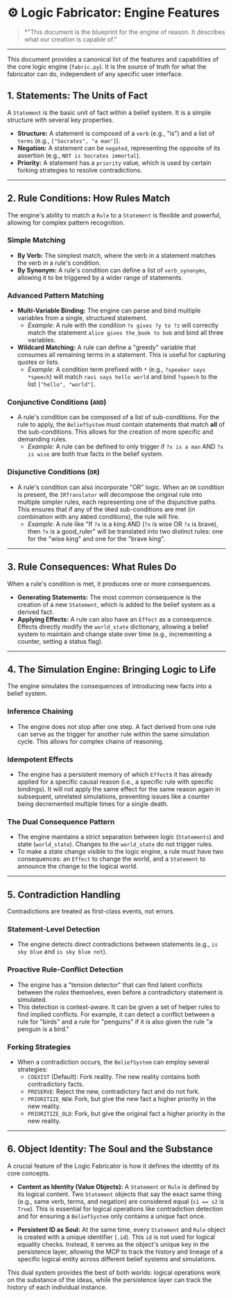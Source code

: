 # ⚙️ Logic Fabricator: Engine Features

> *"This document is the blueprint for the engine of reason. It describes what our creation is capable of."

---

This document provides a canonical list of the features and capabilities of the core logic engine (`fabric.py`). It is the source of truth for what the fabricator can do, independent of any specific user interface.

## 1. Statements: The Units of Fact

A `Statement` is the basic unit of fact within a belief system. It is a simple structure with several key properties.

- **Structure:** A statement is composed of a `verb` (e.g., "is") and a list of `terms` (e.g., `["Socrates", "a man"]`).
- **Negation:** A statement can be `negated`, representing the opposite of its assertion (e.g., `NOT is Socrates immortal`).
- **Priority:** A statement has a `priority` value, which is used by certain forking strategies to resolve contradictions.

---

## 2. Rule Conditions: How Rules Match

The engine's ability to match a `Rule` to a `Statement` is flexible and powerful, allowing for complex pattern recognition.

### Simple Matching
- **By Verb:** The simplest match, where the verb in a statement matches the verb in a rule's condition.
- **By Synonym:** A rule's condition can define a list of `verb_synonyms`, allowing it to be triggered by a wider range of statements.

### Advanced Pattern Matching
- **Multi-Variable Binding:** The engine can parse and bind multiple variables from a single, structured statement. 
  - *Example:* A rule with the condition `?x gives ?y to ?z` will correctly match the statement `alice gives the_book to bob` and bind all three variables.
- **Wildcard Matching:** A rule can define a "greedy" variable that consumes all remaining terms in a statement. This is useful for capturing quotes or lists.
  - *Example:* A condition term prefixed with `*` (e.g., `?speaker says *speech`) will match `ravi says hello world` and bind `?speech` to the list `["hello", "world"]`.

### Conjunctive Conditions (`AND`)
- A rule's condition can be composed of a list of sub-conditions. For the rule to apply, the `BeliefSystem` must contain statements that match **all** of the sub-conditions. This allows for the creation of more specific and demanding rules.
  - *Example:* A rule can be defined to only trigger if `?x is a man` AND `?x is wise` are both true facts in the belief system.

### Disjunctive Conditions (`OR`)
- A rule's condition can also incorporate "OR" logic. When an `OR` condition is present, the `IRTranslator` will decompose the original rule into multiple simpler rules, each representing one of the disjunctive paths. This ensures that if any of the `OR`ed sub-conditions are met (in combination with any `AND`ed conditions), the rule will fire.
  - *Example:* A rule like "If `?x` is a king AND (`?x` is wise OR `?x` is brave), then `?x` is a good_ruler" will be translated into two distinct rules: one for the "wise king" and one for the "brave king".

---

## 3. Rule Consequences: What Rules Do

When a rule's condition is met, it produces one or more consequences.

- **Generating Statements:** The most common consequence is the creation of a new `Statement`, which is added to the belief system as a derived fact.
- **Applying Effects:** A rule can also have an `Effect` as a consequence. Effects directly modify the `world_state` dictionary, allowing a belief system to maintain and change state over time (e.g., incrementing a counter, setting a status flag).

---

## 4. The Simulation Engine: Bringing Logic to Life

The engine simulates the consequences of introducing new facts into a belief system.

### Inference Chaining
- The engine does not stop after one step. A fact derived from one rule can serve as the trigger for another rule within the same simulation cycle. This allows for complex chains of reasoning.

### Idempotent Effects
- The engine has a persistent memory of which `Effect`s it has already applied for a specific causal reason (i.e., a specific rule with specific bindings). It will not apply the same effect for the same reason again in subsequent, unrelated simulations, preventing issues like a counter being decremented multiple times for a single death.

### The Dual Consequence Pattern
- The engine maintains a strict separation between logic (`Statements`) and state (`world_state`). Changes to the `world_state` do not trigger rules.
- To make a state change visible to the logic engine, a rule must have two consequences: an `Effect` to change the world, and a `Statement` to announce the change to the logical world.

---

## 5. Contradiction Handling

Contradictions are treated as first-class events, not errors.

### Statement-Level Detection
- The engine detects direct contradictions between statements (e.g., `is sky blue` and `is sky blue not`).

### Proactive Rule-Conflict Detection
- The engine has a "tension detector" that can find latent conflicts between the *rules* themselves, even before a contradictory statement is simulated.
- This detection is context-aware. It can be given a set of helper rules to find implied conflicts. For example, it can detect a conflict between a rule for "birds" and a rule for "penguins" if it is also given the rule "a penguin is a bird."

### Forking Strategies
- When a contradiction occurs, the `BeliefSystem` can employ several strategies:
  - `COEXIST` (Default): Fork reality. The new reality contains both contradictory facts.
  - `PRESERVE`: Reject the new, contradictory fact and do not fork.
  - `PRIORITIZE_NEW`: Fork, but give the new fact a higher priority in the new reality.
  - `PRIORITIZE_OLD`: Fork, but give the original fact a higher priority in the new reality.

---

## 6. Object Identity: The Soul and the Substance

A crucial feature of the Logic Fabricator is how it defines the identity of its core concepts.

- **Content as Identity (Value Objects):** A `Statement` or `Rule` is defined by its logical content. Two `Statement` objects that say the exact same thing (e.g., same verb, terms, and negation) are considered equal (`s1 == s2` is `True`). This is essential for logical operations like contradiction detection and for ensuring a `BeliefSystem` only contains a unique fact once.

- **Persistent ID as Soul:** At the same time, every `Statement` and `Rule` object is created with a unique identifier (`.id`). This `id` is not used for logical equality checks. Instead, it serves as the object's unique key in the persistence layer, allowing the MCP to track the history and lineage of a specific logical entity across different belief systems and simulations.

This dual system provides the best of both worlds: logical operations work on the substance of the ideas, while the persistence layer can track the history of each individual instance.
